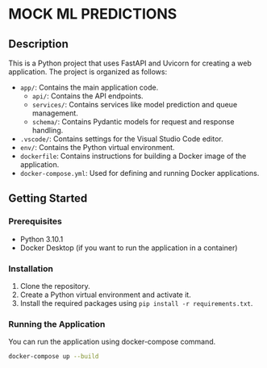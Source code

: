 # MOCK ML PREDICTIONS

## Description

This is a Python project that uses FastAPI and Uvicorn for creating a web application. The project is organized as follows:

- `app/`: Contains the main application code.
  - `api/`: Contains the API endpoints.
  - `services/`: Contains services like model prediction and queue management.
  - `schema/`: Contains Pydantic models for request and response handling.
- `.vscode/`: Contains settings for the Visual Studio Code editor.
- `env/`: Contains the Python virtual environment.
- `dockerfile`: Contains instructions for building a Docker image of the application.
- `docker-compose.yml`: Used for defining and running Docker applications.

## Getting Started

### Prerequisites

- Python 3.10.1
- Docker Desktop (if you want to run the application in a container)

### Installation

1. Clone the repository.
2. Create a Python virtual environment and activate it.
3. Install the required packages using `pip install -r requirements.txt`.

### Running the Application

You can run the application using docker-compose command.

```sh
docker-compose up --build
